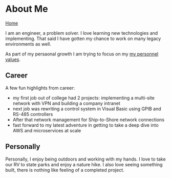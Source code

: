 # About Me

[Home](/)

I am an engineer, a problem solver. I love learning new technologies
and implementing. That said I have gotten my chance to work on many
legacy environments as well. 

As part of my persaonal growth I am trying to focus on my
[my personnel values](values.md).

## Career

A few fun highlights from career:

* my first job out of college had 2 projects: implementing a multi-site network with VPN and building a company intranet
* next job was rewriting a control system in Visual Basic using GPIB and RS-485 controllers
* After that network management for Ship-to-Shore network connections
* fast forward to my latest adventure in getting to take a deep dive into AWS and microservices at scale

## Personally

Personally, I enjoy being outdoors and working with my hands. 
I love to take our RV to state parks and enjoy a nature hike.
I also love seeing something built, there is nothing like feeling
of a completed project.
